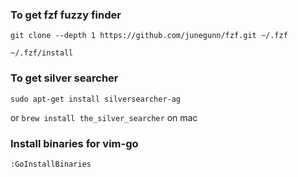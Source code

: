 ### To get fzf fuzzy finder

`git clone --depth 1 https://github.com/junegunn/fzf.git ~/.fzf`

`~/.fzf/install`

### To get silver searcher 

`sudo apt-get install silversearcher-ag`

or `brew install the_silver_searcher` on mac

### Install binaries for vim-go

`:GoInstallBinaries`
